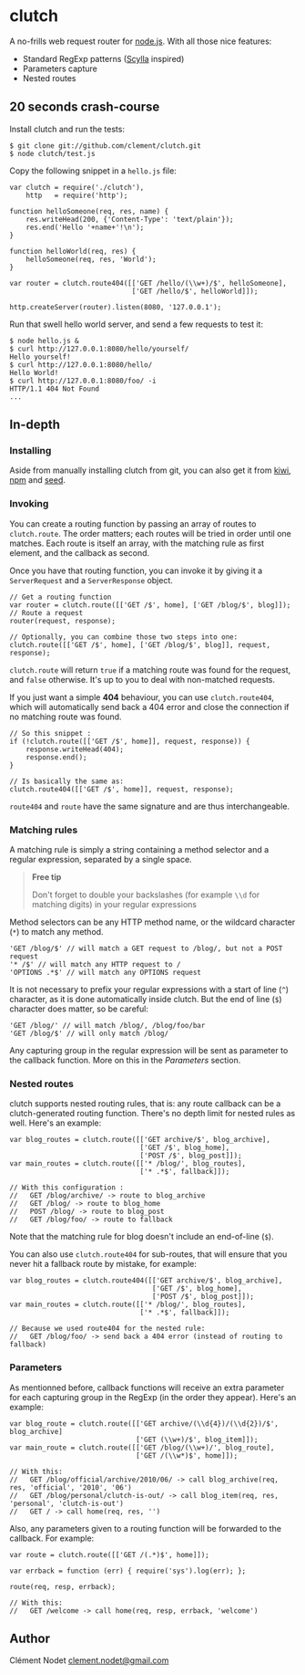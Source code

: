# clutch

A no-frills web request router for [node.js](http://nodejs.org). With all those nice features:

* Standard RegExp patterns ([Scylla](http://github.com/ithinkihaveacat/node-scylla/) inspired)
* Parameters capture
* Nested routes

## 20 seconds crash-course

Install clutch and run the tests:

    $ git clone git://github.com/clement/clutch.git
    $ node clutch/test.js

Copy the following snippet in a `hello.js` file:

    var clutch = require('./clutch'),
        http   = require('http');

    function helloSomeone(req, res, name) {
        res.writeHead(200, {'Content-Type': 'text/plain'});
        res.end('Hello '+name+'!\n');
    }

    function helloWorld(req, res) {
        helloSomeone(req, res, 'World');
    }

    var router = clutch.route404([['GET /hello/(\\w+)/$', helloSomeone],
                                  ['GET /hello/$', helloWorld]]);
    
    http.createServer(router).listen(8080, '127.0.0.1');
    
Run that swell hello world server, and send a few requests to test it:

    $ node hello.js &
    $ curl http://127.0.0.1:8080/hello/yourself/
    Hello yourself!
    $ curl http://127.0.0.1:8080/hello/
    Hello World!
    $ curl http://127.0.0.1:8080/foo/ -i
    HTTP/1.1 404 Not Found
    ...

## In-depth

### Installing

Aside from manually installing clutch from git, you can also get it from [kiwi](http://github.com/visionmedia/kiwi), [npm](http://github.com/isaacs/npm) and [seed](http://seedjs.org/).

### Invoking

You can create a routing function by passing an array of routes to `clutch.route`. The order matters; each routes will be tried in order until one matches. Each route is itself an array, with the matching rule as first element, and the callback as second.

Once you have that routing function, you can invoke it by giving it a `ServerRequest` and a `ServerResponse` object.

    // Get a routing function
    var router = clutch.route([['GET /$', home], ['GET /blog/$', blog]]);
    // Route a request
    router(request, response);

    // Optionally, you can combine those two steps into one:
    clutch.route([['GET /$', home], ['GET /blog/$', blog]], request, response);

`clutch.route` will return `true` if a matching route was found for the request, and `false` otherwise. It's up to you to deal with non-matched requests.

If you just want a simple **404** behaviour, you can use `clutch.route404`, which will automatically send back a 404 error and close the connection if no matching route was found.

    // So this snippet :
    if (!clutch.route([['GET /$', home]], request, response)) {
        response.writeHead(404);
        response.end();
    }

    // Is basically the same as:
    clutch.route404([['GET /$', home]], request, response);

`route404` and `route` have the same signature and are thus interchangeable.

### Matching rules

A matching rule is simply a string containing a method selector and a regular expression, separated by a single space.

> **Free tip**
>
> Don't forget to double your backslashes (for example `\\d` for matching digits) in your regular expressions

Method selectors can be any HTTP method name, or the wildcard character (`*`) to match any method.

    'GET /blog/$' // will match a GET request to /blog/, but not a POST request
    '* /$' // will match any HTTP request to /
    'OPTIONS .*$' // will match any OPTIONS request

It is not necessary to prefix your regular expressions with a start of line (`^`) character, as it is done automatically inside clutch. But the end of line (`$`) character does matter, so be careful:

    'GET /blog/' // will match /blog/, /blog/foo/bar
    'GET /blog/$' // will only match /blog/

Any capturing group in the regular expression will be sent as parameter to the callback function. More on this in the *Parameters* section.

### Nested routes

clutch supports nested routing rules, that is: any route callback can be a clutch-generated routing function. There's no depth limit for nested rules as well. Here's an example:

    var blog_routes = clutch.route([['GET archive/$', blog_archive],
                                    ['GET /$', blog_home],
                                    ['POST /$', blog_post]]);
    var main_routes = clutch.route([['* /blog/', blog_routes],
                                    ['* .*$', fallback]]);

    // With this configuration :
    //   GET /blog/archive/ -> route to blog_archive
    //   GET /blog/ -> route to blog_home
    //   POST /blog/ -> route to blog_post
    //   GET /blog/foo/ -> route to fallback

Note that the matching rule for blog doesn't include an end-of-line (`$`).

You can also use `clutch.route404` for sub-routes, that will ensure that you never hit a fallback route by mistake, for example:

    var blog_routes = clutch.route404([['GET archive/$', blog_archive],
                                       ['GET /$', blog_home],
                                       ['POST /$', blog_post]]);
    var main_routes = clutch.route([['* /blog/', blog_routes],
                                    ['* .*$', fallback]]);

    // Because we used route404 for the nested rule:
    //   GET /blog/foo/ -> send back a 404 error (instead of routing to fallback)

### Parameters

As mentionned before, callback functions will receive an extra parameter for each capturing group in the RegExp (in the order they appear). Here's an example:

    var blog_route = clutch.route([['GET archive/(\\d{4})/(\\d{2})/$', blog_archive]
                                   ['GET (\\w+)/$', blog_item]]);
    var main_route = clutch.route([['GET /blog/(\\w+)/', blog_route],
                                   ['GET /(\\w*)$', home]]);

    // With this:
    //   GET /blog/official/archive/2010/06/ -> call blog_archive(req, res, 'official', '2010', '06')
    //   GET /blog/personal/clutch-is-out/ -> call blog_item(req, res, 'personal', 'clutch-is-out')
    //   GET / -> call home(req, res, '')

Also, any parameters given to a routing function will be forwarded to the callback. For example:

    var route = clutch.route([['GET /(.*)$', home]]);

    var errback = function (err) { require('sys').log(err); };

    route(req, resp, errback);

    // With this:
    //   GET /welcome -> call home(req, resp, errback, 'welcome')

## Author

Clément Nodet
[clement.nodet@gmail.com](mailto:clement.nodet@gmail.com)
